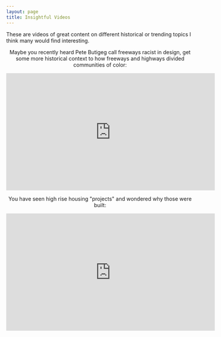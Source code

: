 ```yaml
---
layout: page
title: Insightful Videos
---
```


These are videos of great content on different historical or trending topics I think many would find interesting.

<div align="center">
    <p>Maybe you recently heard Pete Butigeg call freeways racist in design, get some more historical context to how freeways and highways divided communities of color:</p> 
    <iframe width="560" height="315"
    src="https://www.youtube.com/embed/LmC5T-2d6Xw" 
    frameborder="0" 
    allow="accelerometer; autoplay; encrypted-media; gyroscope; picture-in-picture" 
    allowfullscreen></iframe>
    <p>You have seen high rise housing "projects" and wondered why those were built:</p> 
    <iframe width="560" height="315"
    src="https://www.youtube.com/embed/7eGTU_uXLKk?si=mqkcAFFiCh1u90pF" 
    frameborder="0" 
    allow="accelerometer; autoplay; encrypted-media; gyroscope; picture-in-picture" 
    allowfullscreen></iframe>
</div>